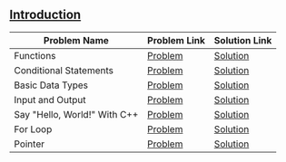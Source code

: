 ## [Introduction](https://www.hackerrank.com/domains/cpp/cpp-introduction)

Problem Name|Problem Link|Solution Link
---|---|---
Functions|[Problem](https://www.hackerrank.com/challenges/c-tutorial-functions/problem)|[Solution](./c-tutorial-functions.cpp)
Conditional Statements|[Problem](https://www.hackerrank.com/challenges/c-tutorial-conditional-if-else/problem)|[Solution](./conditions.cpp)
Basic Data Types|[Problem](https://www.hackerrank.com/challenges/c-tutorial-basic-data-types/problem)|[Solution](./c-tutorial-basic-data-types.cpp)
Input and Output|[Problem](https://www.hackerrank.com/challenges/cpp-input-and-output/problem)|[Solution](./cpp-input-and-output.cpp)
Say "Hello, World!" With C++|[Problem](https://www.hackerrank.com/challenges/cpp-hello-world/problem)|[Solution](./cpp-hello-world.cpp)
For Loop|[Problem](https://www.hackerrank.com/challenges/c-tutorial-for-loop/problem)|[Solution](./cpp-for-loop)
Pointer|[Problem](https://www.hackerrank.com/challenges/c-tutorial-pointer/problem)|[Solution](./cpp-pointer)



